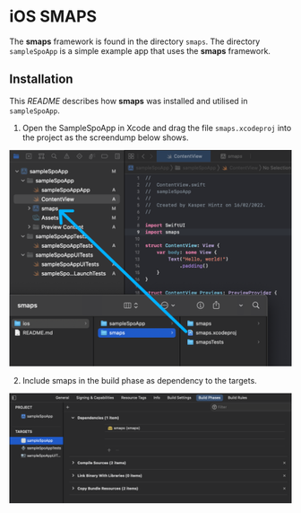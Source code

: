 # iOS SMAPS
The **smaps** framework is found in the directory `smaps`. The directory `sampleSpoApp` is a simple example app that uses the **smaps** framework.

## Installation
This *README* describes how **smaps** was installed and utilised in `sampleSpoApp`.

1. Open the SampleSpoApp in Xcode and drag the file `smaps.xcodeproj` into the project as the screendump below shows.

![ios include](../assets/iosInclude.png)

2. Include smaps in the build phase as dependency to the targets.

![ios dependencies](../assets/iosDependencies.png)